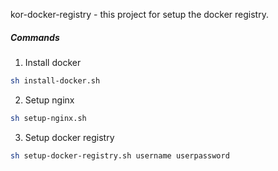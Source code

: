 kor-docker-registry - this project for setup the docker registry.

##### Commands

1) Install docker
```bash
sh install-docker.sh
```

2) Setup nginx
```bash
sh setup-nginx.sh
```

3) Setup docker registry
```bash
sh setup-docker-registry.sh username userpassword
```
